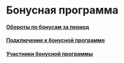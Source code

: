 # Бонусная программа

#### [Обороты по бонусам за период](/8-отчеты-и-аналитика/3-отчеты-по-бухгалтерскому-учету/1-бонусная-программа/1-обороты-по-бонусам-за-период/)


#### [Подключение к бонусной программе](/8-отчеты-и-аналитика/3-отчеты-по-бухгалтерскому-учету/1-бонусная-программа/2-подключение-к-бонусной-программе/)


#### [Участники бонусной программы](/8-отчеты-и-аналитика/3-отчеты-по-бухгалтерскому-учету/1-бонусная-программа/3-участники-бонусной-программы/)